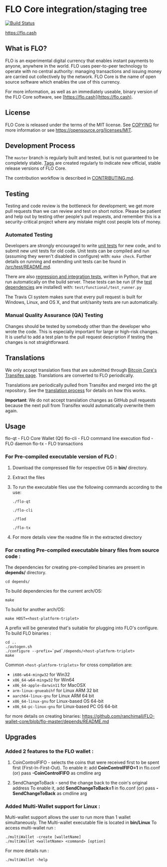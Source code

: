FLO Core integration/staging tree
=====================================

[![Build Status](https://travis-ci.org/floblockchain/flo.svg?branch=master)](https://travis-ci.org/floblockchain/flo)

https://flo.cash

What is FLO?
----------------

FLO is an experimental digital currency that enables instant payments to
anyone, anywhere in the world. FLO uses peer-to-peer technology to operate
with no central authority: managing transactions and issuing money are carried
out collectively by the network. FLO Core is the name of open source
software which enables the use of this currency.

For more information, as well as an immediately useable, binary version of
the FLO Core software, see [https://flo.cash](https://flo.cash).

License
-------

FLO Core is released under the terms of the MIT license. See [COPYING](COPYING) for more
information or see https://opensource.org/licenses/MIT.

Development Process
-------------------

The `master` branch is regularly built and tested, but is not guaranteed to be
completely stable. [Tags](https://github.com/floblockchain/flo/tags) are created
regularly to indicate new official, stable release versions of FLO Core.

The contribution workflow is described in [CONTRIBUTING.md](CONTRIBUTING.md).


Testing
-------

Testing and code review is the bottleneck for development; we get more pull
requests than we can review and test on short notice. Please be patient and help out by testing
other people's pull requests, and remember this is a security-critical project where any mistake might cost people
lots of money.

### Automated Testing

Developers are strongly encouraged to write [unit tests](src/test/README.md) for new code, and to
submit new unit tests for old code. Unit tests can be compiled and run
(assuming they weren't disabled in configure) with: `make check`. Further details on running
and extending unit tests can be found in [/src/test/README.md](/src/test/README.md).

There are also [regression and integration tests](/test), written
in Python, that are run automatically on the build server.
These tests can be run (if the [test dependencies](/test) are installed) with: `test/functional/test_runner.py`

The Travis CI system makes sure that every pull request is built for Windows, Linux, and OS X, and that unit/sanity tests are run automatically.

### Manual Quality Assurance (QA) Testing

Changes should be tested by somebody other than the developer who wrote the
code. This is especially important for large or high-risk changes. It is useful
to add a test plan to the pull request description if testing the changes is
not straightforward.

Translations
------------

We only accept translation fixes that are submitted through [Bitcoin Core's Transifex page](https://www.transifex.com/projects/p/bitcoin/).
Translations are converted to FLO periodically.

Translations are periodically pulled from Transifex and merged into the git repository. See the
[translation process](doc/translation_process.md) for details on how this works.

**Important**: We do not accept translation changes as GitHub pull requests because the next
pull from Transifex would automatically overwrite them again.

Usage
--------

flo-qt	-	FLO Core Wallet (Qt)
flo-cli	-	FLO command line execution
flod	-	FLO daemon
flo-tx	-	FLO transactions

### For Pre-compiled executable version of FLO :
1. Download the compressed file for respective OS in **bin/** directory.
2. Extract the files
3. To run the executable files use the following commands according to the use:

	`./flo-qt`

	`./flo-cli`
	
	`./flod`
	
	`./flo-tx`
	
4. For more details view the readme file in the extracted directory

### For creating Pre-compiled executable binary files from source code :
The dependencies for creating pre-compiled binaries are present in **depends/** directory.

	cd depends/

To build dependencies for the current arch/OS:

	make

To build for another arch/OS:

	make HOST=<host-platform-triplet>
	
A prefix will be generated that's suitable for plugging into FLO's configure.
To build FLO binaries :
	
	cd ..
	./autogen.sh
	./configure --prefix=`pwd`/depends/<host-platform-triplet>
	make

Common `<host-platform-triplets>` for cross compilation are:

- `i686-w64-mingw32` for Win32
- `x86_64-w64-mingw32` for Win64
- `x86_64-apple-darwin11` for MacOSX
- `arm-linux-gnueabihf` for Linux ARM 32 bit
- `aarch64-linux-gnu` for Linux ARM 64 bit
- `x86_64-linux-gnu` for Linux-based OS 64-bit
- `x86_64-pc-linux-gnu` for Linux-based PC OS 64-bit

for more details on creating binaries: https://github.com/ranchimall/FLO-wallet-core/blob/flo-master/depends/README.md

Upgrades
--------

### Added 2 features to the FLO wallet :
1. CoinControlFIFO - selects the coins that were received first to be spent first (First-In-First-Out).
To enable it: add **CoinControlFIFO=1** in flo.conf (or) pass **-CoinControlFIFO** as cmdline arg 


2. SendChangeToBack - send the change back to the coin's original address
To enable it, add **SendChangeToBack=1** in flo.conf (or) pass **-SendChangeToBack** as cmdline arg

### Added Multi-Wallet support for Linux :
Multi-wallet support allows the user to run more than 1 wallet simultaneously.
The Multi-wallet executable file is located in **bin/Linux**
To access multi-wallet run :

	./multiWallet -create [walletName]
	./multiWallet <walletName> <command> [option]

For more details run :

	./multiWallet -help






